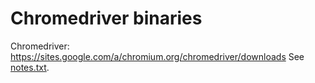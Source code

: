 # Chromedriver binaries

Chromedriver: https://sites.google.com/a/chromium.org/chromedriver/downloads
See [notes.txt](notes.txt).
